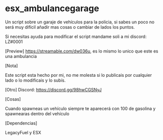 # esx_ambulancegarage

Un script sobre un garaje de vehículos para la policia, si sabes un poco no será muy difícil añadir mas cosas o cambiar de lados los puntos.

Si necesitas ayuda para modificar el script mandame soli a mi discord: LZ#0001

[Preview] https://streamable.com/dw036u, es lo mismo lo unico que este es una ambulancia

[Nota]

Este script esta hecho por mi, no me molesta si lo publicais por cualquier lado o lo modificais y lo subís.

[Otro] Discord: https://discord.gg/98hwCGSNyJ

[Cosas]

Cuando spawneas un vehículo siempre te aparecerá con 100 de gasolina y spawnearas dentro del vehículo

[Dependencias]

LegacyFuel y ESX
